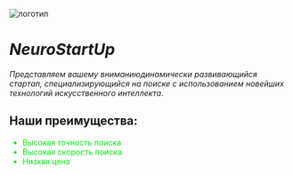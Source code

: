 ![логотип](https://github.com/netology-ds-team/git-homeworks/blob/main/1_self/logo.png?raw=true)
# *NeuroStartUp* 
*Представляем вашему вниманиюдинамически развивающийся стартап, специализирующийся на поиске с использованием 
 новейших технологий искусственного интеллекта*.

## Наши преимущества:<font color="liteblue">
* Высокая точность поиска
* Высокая скорость поиска
* Низкая цена <font>